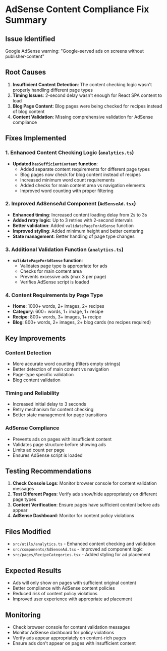 # AdSense Content Compliance Fix Summary

## Issue Identified
Google AdSense warning: "Google-served ads on screens without publisher-content"

## Root Causes
1. **Insufficient Content Detection**: The content checking logic wasn't properly handling different page types
2. **Timing Issues**: 2-second delay wasn't enough for React SPA content to load
3. **Blog Page Content**: Blog pages were being checked for recipes instead of blog content
4. **Content Validation**: Missing comprehensive validation for AdSense compliance

## Fixes Implemented

### 1. Enhanced Content Checking Logic (`analytics.ts`)
- **Updated `hasSufficientContent` function**:
  - Added separate content requirements for different page types
  - Blog pages now check for blog content instead of recipes
  - Increased minimum word count requirements
  - Added checks for main content area vs navigation elements
  - Improved word counting with proper filtering

### 2. Improved AdSenseAd Component (`AdSenseAd.tsx`)
- **Enhanced timing**: Increased content loading delay from 2s to 3s
- **Added retry logic**: Up to 3 retries with 2-second intervals
- **Better validation**: Added `validatePageForAdSense` function
- **Improved styling**: Added minimum height and better centering
- **State management**: Better handling of page type changes

### 3. Additional Validation Function (`analytics.ts`)
- **`validatePageForAdSense` function**:
  - Validates page type is appropriate for ads
  - Checks for main content area
  - Prevents excessive ads (max 3 per page)
  - Verifies AdSense script is loaded

### 4. Content Requirements by Page Type
- **Home**: 1000+ words, 2+ images, 2+ recipes
- **Category**: 600+ words, 1+ image, 1+ recipe
- **Recipe**: 800+ words, 3+ images, 1+ recipe
- **Blog**: 800+ words, 2+ images, 2+ blog cards (no recipes required)

## Key Improvements

### Content Detection
- More accurate word counting (filters empty strings)
- Better detection of main content vs navigation
- Page-type specific validation
- Blog content validation

### Timing and Reliability
- Increased initial delay to 3 seconds
- Retry mechanism for content checking
- Better state management for page transitions

### AdSense Compliance
- Prevents ads on pages with insufficient content
- Validates page structure before showing ads
- Limits ad count per page
- Ensures AdSense script is loaded

## Testing Recommendations

1. **Check Console Logs**: Monitor browser console for content validation messages
2. **Test Different Pages**: Verify ads show/hide appropriately on different page types
3. **Content Verification**: Ensure pages have sufficient content before ads appear
4. **AdSense Dashboard**: Monitor for content policy violations

## Files Modified
- `src/utils/analytics.ts` - Enhanced content checking and validation
- `src/components/AdSenseAd.tsx` - Improved ad component logic
- `src/pages/RecipeCategories.tsx` - Added styling for ad placement

## Expected Results
- Ads will only show on pages with sufficient original content
- Better compliance with AdSense content policies
- Reduced risk of content policy violations
- Improved user experience with appropriate ad placement

## Monitoring
- Check browser console for content validation messages
- Monitor AdSense dashboard for policy violations
- Verify ads appear appropriately on content-rich pages
- Ensure ads don't appear on pages with insufficient content 